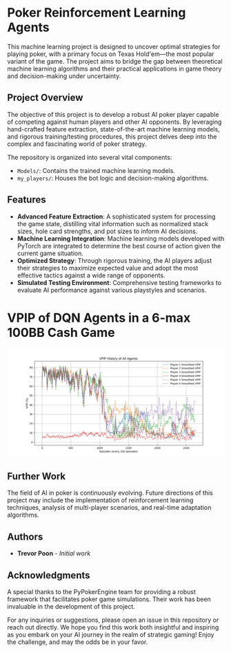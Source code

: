 # Poker Reinforcement Learning Agents

This machine learning project is designed to uncover optimal strategies for playing poker, with a primary focus on Texas Hold'em—the most popular variant of the game. The project aims to bridge the gap between theoretical machine learning algorithms and their practical applications in game theory and decision-making under uncertainty.

## Project Overview

The objective of this project is to develop a robust AI poker player capable of competing against human players and other AI opponents. By leveraging hand-crafted feature extraction, state-of-the-art machine learning models, and rigorous training/testing procedures, this project delves deep into the complex and fascinating world of poker strategy.

The repository is organized into several vital components:

- `Models/`: Contains the trained machine learning models.
- `my_players/`: Houses the bot logic and decision-making algorithms.

## Features

- **Advanced Feature Extraction**: A sophisticated system for processing the game state, distilling vital information such as normalized stack sizes, hole card strengths, and pot sizes to inform AI decisions.
- **Machine Learning Integration**: Machine learning models developed with PyTorch are integrated to determine the best course of action given the current game situation.
- **Optimized Strategy**: Through rigorous training, the AI players adjust their strategies to maximize expected value and adopt the most effective tactics against a wide range of opponents.
- **Simulated Testing Environment**: Comprehensive testing frameworks to evaluate AI performance against various playstyles and scenarios.
  

# VPIP of DQN Agents in a 6-max 100BB Cash Game

![VPIP of DQN Agents in a 6-max 100BB Cash Game](./images/vpip_DQNs.png)


## Further Work

The field of AI in poker is continuously evolving. Future directions of this project may include the implementation of reinforcement learning techniques, analysis of multi-player scenarios, and real-time adaptation algorithms.

## Authors

- **Trevor Poon** - _Initial work_

## Acknowledgments

A special thanks to the PyPokerEngine team for providing a robust framework that facilitates poker game simulations. Their work has been invaluable in the development of this project.

For any inquiries or suggestions, please open an issue in this repository or reach out directly. We hope you find this work both insightful and inspiring as you embark on your AI journey in the realm of strategic gaming! Enjoy the challenge, and may the odds be in your favor.
